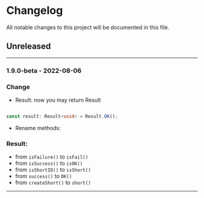 # Changelog

All notable changes to this project will be documented in this file.

## Unreleased

---

### 1.9.0-beta - 2022-08-06

### Change

- Result: now you may return Result<void>

```ts

const result: Result<void> = Result.OK();

```
- Rename methods:

### Result:

- from `isFailure()` to `isFail()`
- from `isSuccess()` to `isOK()`
- from `isShortID()` to `isShort()`
- from `success()` to `OK()`
- from `createShort()` to `short()`

---
